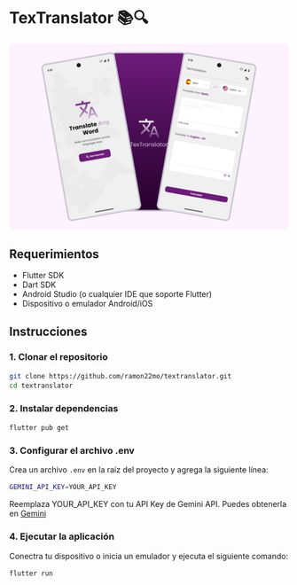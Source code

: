 # TexTranslator 📚🔍

![Cover](assets/images/textranslator_cover.png)

## Requerimientos

- Flutter SDK
- Dart SDK
- Android Studio (o cualquier IDE que soporte Flutter)
- Dispositivo o emulador Android/iOS

## Instrucciones

### 1. Clonar el repositorio

```bash
git clone https://github.com/ramon22mo/textranslator.git
cd textranslator
```

### 2. Instalar dependencias

```bash
flutter pub get
```

### 3. Configurar el archivo .env

Crea un archivo `.env` en la raíz del proyecto y agrega la siguiente línea:

```bash
GEMINI_API_KEY=YOUR_API_KEY
```

Reemplaza YOUR_API_KEY con tu API Key de Gemini API. Puedes obtenerla en [Gemini](https://ai.google.dev/gemini-api/docs/api-key?hl=es-419)

### 4. Ejecutar la aplicación

Conectra tu dispositivo o inicia un emulador y ejecuta el siguiente comando:
```bash
flutter run
```
